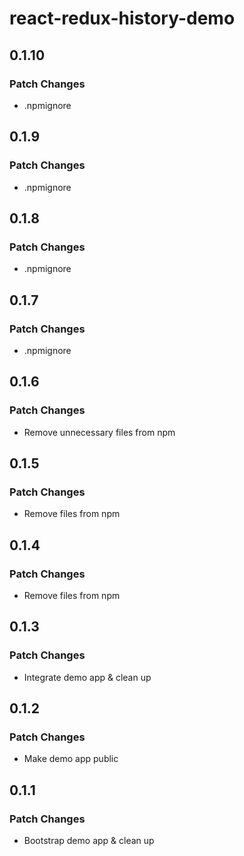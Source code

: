 # react-redux-history-demo

## 0.1.10

### Patch Changes

- .npmignore

## 0.1.9

### Patch Changes

- .npmignore

## 0.1.8

### Patch Changes

- .npmignore

## 0.1.7

### Patch Changes

- .npmignore

## 0.1.6

### Patch Changes

- Remove unnecessary files from npm

## 0.1.5

### Patch Changes

- Remove files from npm

## 0.1.4

### Patch Changes

- Remove files from npm

## 0.1.3

### Patch Changes

- Integrate demo app & clean up

## 0.1.2

### Patch Changes

- Make demo app public

## 0.1.1

### Patch Changes

- Bootstrap demo app & clean up
